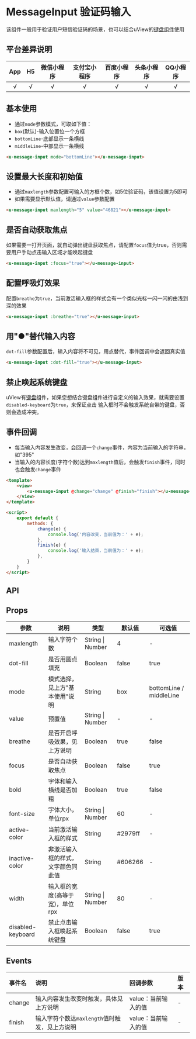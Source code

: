 # MessageInput 验证码输入 <to-api/>

<demo-model url="/pages/componentsC/messageInput/index"></demo-model>


该组件一般用于验证用户短信验证码的场景，也可以结合uView的[键盘组件](/components/keyboard.html)使用

## 平台差异说明

|App|H5|微信小程序|支付宝小程序|百度小程序|头条小程序|QQ小程序|
|:-:|:-:|:-:|:-:|:-:|:-:|:-:|
|√|√|√|√|√|√|√|

## 基本使用

- 通过`mode`参数模式，可取如下值：
- `box`(默认)-输入位置位一个方框
- `bottomLine`-底部显示一条横线
- `middleLine`-中部显示一条横线

```html
<u-message-input mode="bottomLine"></u-message-input>
```

## 设置最大长度和初始值

- 通过`maxlength`参数配置可输入的方框个数，如5位验证码，该值设置为5即可
- 如果需要显示默认值，请通过`value`参数配置

```html
<u-message-input maxlength="5" value="46821"></u-message-input>
```

## 是否自动获取焦点

如果需要一打开页面，就自动弹出键盘获取焦点，请配置`focus`值为true，否则需要用户手动点击输入区域才能唤起键盘

```html
<u-message-input :focus="true"></u-message-input>
```

## 配置呼吸灯效果

配置`breathe`为`true`，当前激活输入框的样式会有一个类似光标一闪一闪的由浅到深的效果

```html
<u-message-input :breathe="true"></u-message-input>
```

## 用"●"替代输入内容

`dot-fill`参数配置后，输入内容将不可见，用点替代，事件回调中会返回真实值

```html
<u-message-input :dot-fill="true"></u-message-input>
```


## 禁止唤起系统键盘

uView有[键盘](/components/keyboard.html)组件，如果您想结合键盘组件进行自定义的输入效果，就需要设置`disabled-keyboard`为`true`，来保证点击
输入框时不会触发系统自带的键盘，否则会造成冲突。

## 事件回调

- 每当输入内容发生改变，会回调一个`change`事件，内容为当前输入的字符串，如"395"
- 当输入的内容长度(字符个数)达到`maxlength`值后，会触发`finish`事件，同时也会触发`change`事件

```html
<template>
	<view>
		<u-message-input @change="change" @finish="finish"></u-message-input>
	</view>
</template>

<script>
	export default {
		methods: {
			change(e) {
				console.log('内容改变，当前值为：' + e);
			},
			finish(e) {
				console.log('输入结束，当前值为：' + e);
			},
		}
	}
</script>
```

## API

## Props

| 参数          | 说明            | 类型            | 默认值             |  可选值   |
|-------------  |---------------- |---------------|------------------ |-------- |
| maxlength | 输入字符个数 | String \| Number | 4 | - |
| dot-fill | 是否用圆点填充  | Boolean | false | true |
| mode | 模式选择，见上方"基本使用"说明 | String | box | bottomLine / middleLine |
| value | 预置值 | String \| Number | - | - |
| breathe | 是否开启呼吸效果，见上方说明 | Boolean | true | false |
| focus | 是否自动获取焦点 | Boolean | false | true |
| bold | 字体和输入横线是否加粗 | Boolean | true | false |
| font-size | 字体大小，单位rpx | String \| Number | 60 | - |
| active-color | 当前激活输入框的样式 | String | #2979ff | - |
| inactive-color | 非激活输入框的样式，文字颜色同此值 | String | #606266 | - |
| width | 输入框的宽度(高等于宽)，单位rpx | String \| Number | 80 | - |
| disabled-keyboard | 禁止点击输入框唤起系统键盘 | Boolean  | false | true |

## Events

| 事件名 | 说明 | 回调参数 | 版本 |
| :- | :- | :- | :- |
| change | 输入内容发生改变时触发，具体见上方说明 | value：当前输入的值 | - |
| finish | 输入字符个数达`maxlength`值时触发，见上方说明 | value：当前输入的值 | - |


